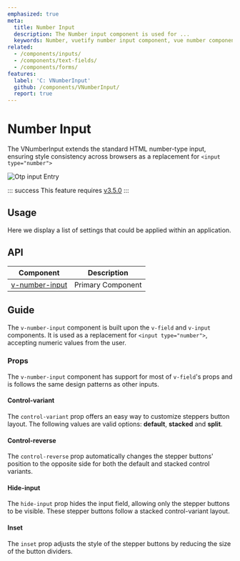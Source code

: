 ```yaml
---
emphasized: true
meta:
  title: Number Input
  description: The Number input component is used for ...
  keywords: Number, vuetify number input component, vue number component
related:
  - /components/inputs/
  - /components/text-fields/
  - /components/forms/
features:
  label: 'C: VNumberInput'
  github: /components/VNumberInput/
  report: true
---
```


# Number Input

The VNumberInput extends the standard HTML number-type input, ensuring style consistency across browsers as a replacement for `<input type="number">`

![Otp input Entry](https://cdn.vuetifyjs.com/docs/images/components/v-otp-input/v-otp-input-entry.png)

<page-features />

::: success
This feature requires [v3.5.0](/introduction/roadmap/#v3-5)
:::

## Usage

Here we display a list of settings that could be applied within an application.

<usage name="v-number-input" />

<entry />

## API

| Component | Description |
| - | - |
| [v-number-input](/api/v-number-input/) | Primary Component |

<api-inline hide-links />

## Guide

The `v-number-input` component is built upon the `v-field` and `v-input` components. It is used as a replacement for `<input type="number">`, accepting numeric values from the user.

### Props

The `v-number-input` component has support for most of `v-field`'s props and is follows the same design patterns as other inputs.

#### Control-variant

The `control-variant` prop offers an easy way to customize steppers button layout. The following values are valid options: **default**, **stacked** and **split**.

<example file="v-number-input/prop-control-variant" />

#### Control-reverse

The `control-reverse` prop automatically changes the stepper buttons' position to the opposite side for both the default and stacked control variants.

<example file="v-number-input/prop-control-reverse" />

#### Hide-input

The `hide-input` prop hides the input field, allowing only the stepper buttons to be visible. These stepper buttons follow a stacked control-variant layout.

<example file="v-number-input/prop-hide-input" />

#### Inset

The `inset` prop adjusts the style of the stepper buttons by reducing the size of the button dividers.

<example file="v-number-input/prop-inset" />